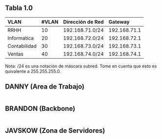 ## **Tabla 1.0**
| **VLAN** | **#VLAN** | **Dirección de Red** | **Gateway** |
| :-- | :-- | :-- |:-- |
| RRHH | 10 | 192.168.71.0/24 | 192.168.71.1 |
| Informatica | 20 | 192.168.72.0/24 | 192.168.72.1 |
| Contabilidad | 30 | 192.168.73.0/24 | 192.168.73.1 |
| Ventas | 40 | 192.168.74.0/24 | 192.168.74.1 |

Nota: /24 es una notación de máscara subred. Tome en cuenta que esto es quivalente a 255.255.255.0.


## **DANNY (Area de Trabajo)**
~~~cli

~~~


## **BRANDON (Backbone)**
~~~cli

~~~


## **JAVSKOW (Zona de Servidores)**
~~~cli

~~~